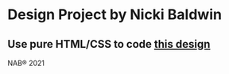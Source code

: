# Design Project by Nicki Baldwin

## Use pure HTML/CSS to code [this design](https://www.figma.com/file/qNLG2DvzowucTvhyYoM6KB/HTML-and-CSS-Engineer-Mini-Project)

NAB&reg; 2021